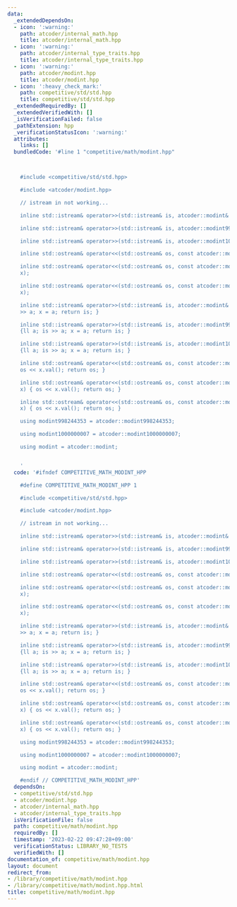 ```yaml
---
data:
  _extendedDependsOn:
  - icon: ':warning:'
    path: atcoder/internal_math.hpp
    title: atcoder/internal_math.hpp
  - icon: ':warning:'
    path: atcoder/internal_type_traits.hpp
    title: atcoder/internal_type_traits.hpp
  - icon: ':warning:'
    path: atcoder/modint.hpp
    title: atcoder/modint.hpp
  - icon: ':heavy_check_mark:'
    path: competitive/std/std.hpp
    title: competitive/std/std.hpp
  _extendedRequiredBy: []
  _extendedVerifiedWith: []
  _isVerificationFailed: false
  _pathExtension: hpp
  _verificationStatusIcon: ':warning:'
  attributes:
    links: []
  bundledCode: '#line 1 "competitive/math/modint.hpp"



    #include <competitive/std/std.hpp>

    #include <atcoder/modint.hpp>

    // istream in not working...

    inline std::istream& operator>>(std::istream& is, atcoder::modint& x);

    inline std::istream& operator>>(std::istream& is, atcoder::modint998244353& x);

    inline std::istream& operator>>(std::istream& is, atcoder::modint1000000007& x);

    inline std::ostream& operator<<(std::ostream& os, const atcoder::modint& x);

    inline std::ostream& operator<<(std::ostream& os, const atcoder::modint998244353&
    x);

    inline std::ostream& operator<<(std::ostream& os, const atcoder::modint1000000007&
    x);

    inline std::istream& operator>>(std::istream& is, atcoder::modint& x) {ll a; is
    >> a; x = a; return is; }

    inline std::istream& operator>>(std::istream& is, atcoder::modint998244353& x)
    {ll a; is >> a; x = a; return is; }

    inline std::istream& operator>>(std::istream& is, atcoder::modint1000000007& x)
    {ll a; is >> a; x = a; return is; }

    inline std::ostream& operator<<(std::ostream& os, const atcoder::modint& x) {
    os << x.val(); return os; }

    inline std::ostream& operator<<(std::ostream& os, const atcoder::modint998244353&
    x) { os << x.val(); return os; }

    inline std::ostream& operator<<(std::ostream& os, const atcoder::modint1000000007&
    x) { os << x.val(); return os; }

    using modint998244353 = atcoder::modint998244353;

    using modint1000000007 = atcoder::modint1000000007;

    using modint = atcoder::modint;


    '
  code: '#ifndef COMPETITIVE_MATH_MODINT_HPP

    #define COMPETITIVE_MATH_MODINT_HPP 1

    #include <competitive/std/std.hpp>

    #include <atcoder/modint.hpp>

    // istream in not working...

    inline std::istream& operator>>(std::istream& is, atcoder::modint& x);

    inline std::istream& operator>>(std::istream& is, atcoder::modint998244353& x);

    inline std::istream& operator>>(std::istream& is, atcoder::modint1000000007& x);

    inline std::ostream& operator<<(std::ostream& os, const atcoder::modint& x);

    inline std::ostream& operator<<(std::ostream& os, const atcoder::modint998244353&
    x);

    inline std::ostream& operator<<(std::ostream& os, const atcoder::modint1000000007&
    x);

    inline std::istream& operator>>(std::istream& is, atcoder::modint& x) {ll a; is
    >> a; x = a; return is; }

    inline std::istream& operator>>(std::istream& is, atcoder::modint998244353& x)
    {ll a; is >> a; x = a; return is; }

    inline std::istream& operator>>(std::istream& is, atcoder::modint1000000007& x)
    {ll a; is >> a; x = a; return is; }

    inline std::ostream& operator<<(std::ostream& os, const atcoder::modint& x) {
    os << x.val(); return os; }

    inline std::ostream& operator<<(std::ostream& os, const atcoder::modint998244353&
    x) { os << x.val(); return os; }

    inline std::ostream& operator<<(std::ostream& os, const atcoder::modint1000000007&
    x) { os << x.val(); return os; }

    using modint998244353 = atcoder::modint998244353;

    using modint1000000007 = atcoder::modint1000000007;

    using modint = atcoder::modint;

    #endif // COMPETITIVE_MATH_MODINT_HPP'
  dependsOn:
  - competitive/std/std.hpp
  - atcoder/modint.hpp
  - atcoder/internal_math.hpp
  - atcoder/internal_type_traits.hpp
  isVerificationFile: false
  path: competitive/math/modint.hpp
  requiredBy: []
  timestamp: '2023-02-22 09:47:28+09:00'
  verificationStatus: LIBRARY_NO_TESTS
  verifiedWith: []
documentation_of: competitive/math/modint.hpp
layout: document
redirect_from:
- /library/competitive/math/modint.hpp
- /library/competitive/math/modint.hpp.html
title: competitive/math/modint.hpp
---
```

